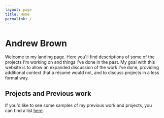 ```yaml
---
layout: page
title: Home
permalink: /
---
```


# Andrew Brown

Welcome to my landing page. Here you'll find descriptions of some of the projects I'm working on and things I've done in the past. 
My goal with this website is to allow an expanded discussion of the work I've done, providing additional context that a résumé 
would not, and to discuss projects in a less formal way. 

## Projects and Previous work

If you'd like to see some samples of my previous work and projects, you can find a list [here](/Projects/projects.md). 


